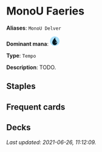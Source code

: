 # MonoU Faeries

**Aliases**: `MonoU Delver`

**Dominant mana**: <img src="../resources/images/mana/U.png" width="25"/>

**Type**: `Tempo`

**Description**: TODO.

## **Staples**



## **Frequent cards**



## **Decks**



*Last updated: 2021-06-26, 11:12:09.*

